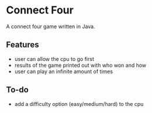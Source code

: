 # Connect Four

A connect four game written in Java.

## Features

- user can allow the cpu to go first
- results of the game printed out with who won and how
- user can play an infinite amount of times

## To-do

- add a difficulty option (easy/medium/hard) to the cpu
